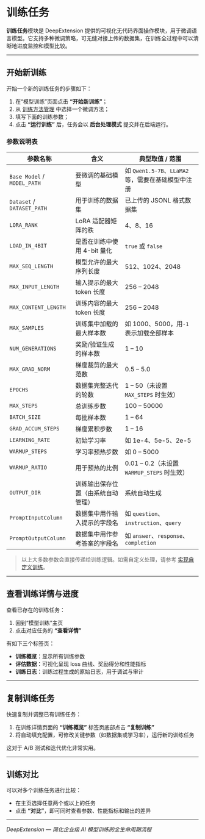 
# 训练任务

**训练任务**模块是 DeepExtension 提供的可视化无代码界面操作模块，用于微调语言模型。它支持多种微调策略，可无缝对接上传的数据集，在训练全过程中可以清晰地进度监控和模型比较。

---

## 开始新训练

开始一个新的训练任务的步骤如下：

1. 在“模型训练”页面点击 **“开始新训练”**；
2. 从 [训练方法管理](training-methods.zh.md) 中选择一个微调方法；
3. 填写下面的训练参数；
4. 点击 **“运行训练”** 后，任务会以 **后台处理模式** 提交并在后端运行。

### 参数说明表

| **参数名称**             | **含义**                                        | **典型取值 / 范围**                               |
|------------------------|------------------------------------------------|--------------------------------------------------|
| `Base Model` / `MODEL_PATH` | 要微调的基础模型                            | 如 `Qwen1.5-7B`、`LLaMA2`等，需要在基础模型中注册 |
| `Dataset` / `DATASET_PATH` | 用于训练的数据集                              | 已上传的 JSONL 格式数据集                        |
| `LORA_RANK`            | LoRA 适配器矩阵的秩                            | 4、8、16                                          |
| `LOAD_IN_4BIT`         | 是否在训练中使用 4-bit 量化                    | `true` 或 `false`                                |
| `MAX_SEQ_LENGTH`       | 模型允许的最大序列长度                        | 512、1024、2048                                  |
| `MAX_INPUT_LENGTH`     | 输入提示的最大 token 长度                      | 256 – 2048                                       |
| `MAX_CONTENT_LENGTH`   | 训练内容的最大 token 长度                      | 256 – 2048                                       |
| `MAX_SAMPLES`          | 训练集中加载的最大样本数                      | 如 1000、5000，用`-1` 表示加载全部样本                |
| `NUM_GENERATIONS`      | 奖励/验证生成的样本数                          | 1 – 10                                           |
| `MAX_GRAD_NORM`        | 梯度裁剪的最大范数                             | 0.5 – 5.0                                        |
| `EPOCHS`               | 数据集完整迭代的轮数                           | 1 – 50（未设置 `MAX_STEPS` 时生效）              |
| `MAX_STEPS`            | 总训练步数                                     | 100 – 50000                                      |
| `BATCH_SIZE`           | 每批样本数                                     | 1 – 64                                           |
| `GRAD_ACCUM_STEPS`     | 梯度累积步数                                   | 1 – 16                                           |
| `LEARNING_RATE`        | 初始学习率                                     | 如 1e-4、5e-5、2e-5                               |
| `WARMUP_STEPS`         | 学习率预热步数                                 | 如 0 – 5000                                      |
| `WARMUP_RATIO`         | 用于预热的比例                                 | 0.01 – 0.2（未设置 `WARMUP_STEPS` 时生效）       |
| `OUTPUT_DIR`           | 训练输出保存位置（由系统自动管理）             | 系统自动生成                                     |
| `PromptInputColumn`    | 数据集中用作输入提示的字段名                   | 如 `question`、`instruction`、`query`            |
| `PromptOutputColumn`   | 数据集中用作参考答案的字段名                   | 如 `answer`、`response`、`completion`            |

> 以上大多数参数会直接传递给训练逻辑。如需自定义处理，请参考 [实现自定义训练](../developer/implement-own-ai-training-cuda.zh.md)。



---

## 查看训练详情与进度

查看已存在的训练任务：

1. 回到“模型训练”主页
2. 点击对应任务的 **“查看详情”**

有如下三个标签页：

- **训练概览**：显示所有训练参数
- **评估数据**：可视化呈现 loss 曲线、奖励得分和性能指标
- **训练日志**：训练过程生成的原始日志，用于调试与审计

---

## 复制训练任务

快速复制并调整已有训练任务：

1. 在训练详情页面的 **“训练概览”** 标签页底部点击 **“复制训练”**
2. 将自动填充配置，可修改关键参数（如数据集或学习率），运行新的训练任务

这对于 A/B 测试和迭代优化非常实用。

---

## 训练对比

可以对多个训练任务进行比较：

- 在主页选择任意两个或以上的任务
- 点击 **“对比”**，即可同时查看参数、性能指标和输出的差异

---

*DeepExtension — 简化企业级 AI 模型训练的全生命周期流程*
